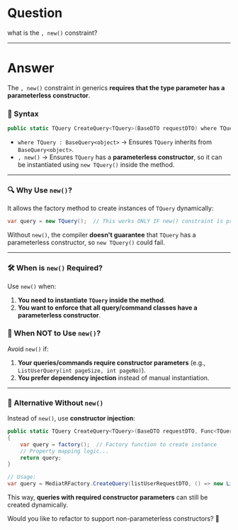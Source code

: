 # Question

what is the `, new()` constraint?

---

# Answer

The `, new()` constraint in generics **requires that the type parameter has a parameterless constructor**.  

### **📌 Syntax**
```csharp
public static TQuery CreateQuery<TQuery>(BaseDTO requestDTO) where TQuery : BaseQuery<object>, new()
```
- `where TQuery : BaseQuery<object>` → Ensures `TQuery` inherits from `BaseQuery<object>`.
- `, new()` → Ensures `TQuery` has a **parameterless constructor**, so it can be instantiated using `new TQuery()` inside the method.

---

### **🔍 Why Use `new()`?**
It allows the factory method to create instances of `TQuery` dynamically:
```csharp
var query = new TQuery();  // This works ONLY IF new() constraint is present
```
Without `new()`, the compiler **doesn't guarantee** that `TQuery` has a parameterless constructor, so `new TQuery()` could fail.

---

### **🛠 When is `new()` Required?**
Use `new()` when:
1. **You need to instantiate `TQuery` inside the method**.
2. **You want to enforce that all query/command classes have a parameterless constructor**.

### **🚨 When NOT to Use `new()`?**
Avoid `new()` if:
1. **Your queries/commands require constructor parameters** (e.g., `ListUserQuery(int pageSize, int pageNo)`).
2. **You prefer dependency injection** instead of manual instantiation.

---

### **🔄 Alternative Without `new()`**
Instead of `new()`, use **constructor injection**:
```csharp
public static TQuery CreateQuery<TQuery>(BaseDTO requestDTO, Func<TQuery> factory) where TQuery : BaseQuery<object>
{
    var query = factory();  // Factory function to create instance
    // Property mapping logic...
    return query;
}

// Usage:
var query = MediatRFactory.CreateQuery(listUserRequestDTO, () => new ListUserQuery());
```
This way, **queries with required constructor parameters** can still be created dynamically.

Would you like to refactor to support non-parameterless constructors? 🚀